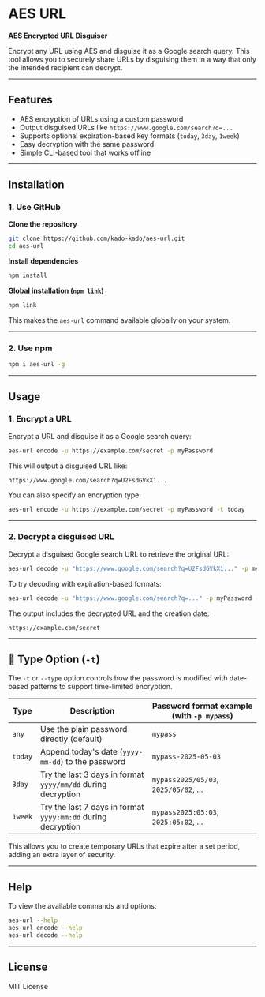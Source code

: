 # AES URL

**AES Encrypted URL Disguiser**

Encrypt any URL using AES and disguise it as a Google search query. This tool allows you to securely share URLs by disguising them in a way that only the intended recipient can decrypt.

---

## Features

* AES encryption of URLs using a custom password
* Output disguised URLs like `https://www.google.com/search?q=...`
* Supports optional expiration-based key formats (`today`, `3day`, `1week`)
* Easy decryption with the same password
* Simple CLI-based tool that works offline

---

## Installation

### **1. Use GitHub**

**Clone the repository**

```bash
git clone https://github.com/kado-kado/aes-url.git
cd aes-url
```

**Install dependencies**

```bash
npm install
```

**Global installation (`npm link`)**

```bash
npm link
```

This makes the `aes-url` command available globally on your system.

---

### **2. Use npm**

```bash
npm i aes-url -g
```

---

## Usage

### 1. **Encrypt a URL**

Encrypt a URL and disguise it as a Google search query:

```bash
aes-url encode -u https://example.com/secret -p myPassword
```

This will output a disguised URL like:

```
https://www.google.com/search?q=U2FsdGVkX1...
```

You can also specify an encryption type:

```bash
aes-url encode -u https://example.com/secret -p myPassword -t today
```

---

### 2. **Decrypt a disguised URL**

Decrypt a disguised Google search URL to retrieve the original URL:

```bash
aes-url decode -u "https://www.google.com/search?q=U2FsdGVkX1..." -p myPassword
```

To try decoding with expiration-based formats:

```bash
aes-url decode -u "https://www.google.com/search?q=..." -p myPassword -t 3day
```

The output includes the decrypted URL and the creation date:

```
https://example.com/secret
```

---

## 🔐 Type Option (`-t`)

The `-t` or `--type` option controls how the password is modified with date-based patterns to support time-limited encryption.

| Type    | Description                                                  | Password format example (with `-p mypass`) |
| ------- | ------------------------------------------------------------ | ------------------------------------------ |
| `any`   | Use the plain password directly (default)                    | `mypass`                                   |
| `today` | Append today's date (`yyyy-mm-dd`) to the password           | `mypass-2025-05-03`                        |
| `3day`  | Try the last 3 days in format `yyyy/mm/dd` during decryption | `mypass2025/05/03`, `2025/05/02`, ...      |
| `1week` | Try the last 7 days in format `yyyy:mm:dd` during decryption | `mypass2025:05:03`, `2025:05:02`, ...      |

This allows you to create temporary URLs that expire after a set period, adding an extra layer of security.

---

## Help

To view the available commands and options:

```bash
aes-url --help
aes-url encode --help
aes-url decode --help
```

---

## License

MIT License